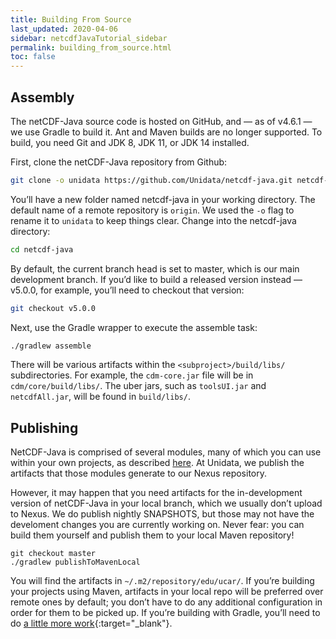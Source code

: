 ```yaml
---
title: Building From Source
last_updated: 2020-04-06
sidebar: netcdfJavaTutorial_sidebar
permalink: building_from_source.html
toc: false
---
```


## Assembly

The netCDF-Java source code is hosted on GitHub, and — as of v4.6.1 — we use Gradle to build it.
Ant and Maven builds are no longer supported.
To build, you need Git and JDK 8, JDK 11, or JDK 14 installed.

First, clone the netCDF-Java repository from Github:

~~~bash
git clone -o unidata https://github.com/Unidata/netcdf-java.git netcdf-java
~~~

You’ll have a new folder named netcdf-java in your working directory.
The default name of a remote repository is `origin`.
We used the `-o` flag to rename it to `unidata` to keep things clear.
Change into the netcdf-java directory:

~~~bash
cd netcdf-java
~~~

By default, the current branch head is set to master, which is our main development branch.
If you’d like to build a released version instead — v5.0.0, for example, you’ll need to checkout that version:

~~~bash
git checkout v5.0.0
~~~

Next, use the Gradle wrapper to execute the assemble task:

~~~bash
./gradlew assemble
~~~

There will be various artifacts within the `<subproject>/build/libs/` subdirectories.
For example, the `cdm-core.jar` file will be in `cdm/core/build/libs/`.
The uber jars, such as `toolsUI.jar` and `netcdfAll.jar`, will be found in `build/libs/`.

## Publishing

NetCDF-Java is comprised of several modules, many of which you can use within your own projects, as described [here](using_netcdf_java_artifacts.html).
At Unidata, we publish the artifacts that those modules generate to our Nexus repository.

However, it may happen that you need artifacts for the in-development version of netCDF-Java in your local branch, which we usually don’t upload to Nexus.
We do publish nightly SNAPSHOTS, but those may not have the develoment changes you are currently working on. 
Never fear: you can build them yourself and publish them to your local Maven repository!

~~~
git checkout master
./gradlew publishToMavenLocal
~~~

You will find the artifacts in `~/.m2/repository/edu/ucar/`.
If you’re building your projects using Maven, artifacts in your local repo will be preferred over remote ones by default; you don’t have to do any additional configuration in order for them to be picked up.
If you’re building with Gradle, you’ll need to do [a little more work](https://docs.gradle.org/current/userguide/declaring_repositories.html#sub:maven_local){:target="_blank"}.

